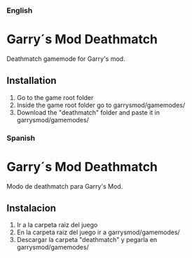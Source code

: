 ### English
# Garry´s Mod Deathmatch
Deathmatch gamemode for Garry's mod.

## Installation
1. Go to the game root folder
2. Inside the game root folder go to garrysmod/gamemodes/
3. Download the "deathmatch" folder and paste it in garrysmod/gamemodes/

### Spanish
# Garry´s Mod Deathmatch
Modo de deathmatch para Garry's Mod.

## Instalacion
1. Ir a la carpeta raiz del juego
2. En la carpeta raiz del juego ir a garrysmod/gamemodes/
3. Descargar la carpeta "deathmatch" y pegarla en garrysmod/gamemodes/
